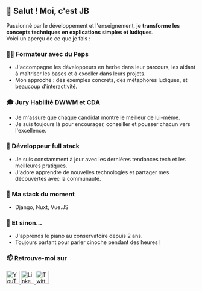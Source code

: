 ## 👋 Salut ! Moi, c'est JB

Passionné par le développement et l'enseignement, je **transforme les concepts techniques en explications simples et ludiques**.  
Voici un aperçu de ce que je fais :

### 🧑‍🏫 Formateur avec du Peps
- J'accompagne les développeurs en herbe dans leur parcours, les aidant à maîtriser les bases et à exceller dans leurs projets.
- Mon approche : des exemples concrets, des métaphores ludiques, et beaucoup d'interactivité.

### 🎓 Jury Habilité DWWM et CDA
- Je m'assure que chaque candidat montre le meilleur de lui-même.
- Je suis toujours là pour encourager, conseiller et pousser chacun vers l'excellence.

### 🌱 Développeur full stack
- Je suis constamment à jour avec les dernières tendances tech et les meilleures pratiques.
- J'adore apprendre de nouvelles technologies et partager mes découvertes avec la communauté.

### 🔧 Ma stack du moment
- Django, Nuxt, Vue.JS

### 🌟 Et sinon...
- J'apprends le piano au conservatoire depuis 2 ans.
- Toujours partant pour parler cinoche pendant des heures !

### 📫 Retrouve-moi sur
<div align="left">
  <a href="https://www.youtube.com/@levillageducode">
    <img src="https://img.shields.io/static/v1?message=Youtube&logo=youtube&label=&color=FF0000&logoColor=white&labelColor=&style=for-the-badge" height="35" alt="YouTube" />
  </a>
  <a href="https://www.linkedin.com/in/jblavisse/">
    <img src="https://img.shields.io/static/v1?message=LinkedIn&logo=linkedin&label=&color=0077B5&logoColor=white&labelColor=&style=for-the-badge" height="35" alt="LinkedIn" />
  </a>
  <a href="https://x.com/jblavisse">
    <img src="https://img.shields.io/static/v1?message=Twitter&logo=x&label=&color=181919&logoColor=white&labelColor=&style=for-the-badge" height="35" alt="Twitter" />
  </a>
</div>
